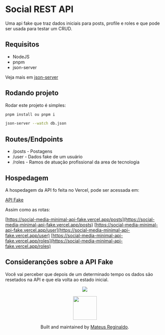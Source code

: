 # Social REST API

Uma api fake que traz dados iniciais para posts, profile e roles e que pode ser usada para testar um CRUD.

## Requisitos

- NodeJS
- pnpm
- json-server

Veja mais em [json-server](https://github.com/typicode/json-server/tree/v0?tab=readme-ov-file#getting-started)

## Rodando projeto

Rodar este projeto é simples:

```sh
pnpm install ou pnpm i
```

```sh
json-server --watch db.json
```

## Routes/Endpoints

- /posts - Postagens
- /user - Dados fake de um usuário
- /roles - Ramos de atuação profissional da area de tecnologia

## Hospedagem

A hospedagem da API fo feita no Vercel, pode ser acessada em:

[API Fake](https://social-media-minimal-api-fake.vercel.app/)

Assim como as rotas: 

[https://social-media-minimal-api-fake.vercel.app/posts](https://social-media-minimal-api-fake.vercel.app/posts)
[https://social-media-minimal-api-fake.vercel.app/user](https://social-media-minimal-api-fake.vercel.app/user)
[https://social-media-minimal-api-fake.vercel.app/roles](https://social-media-minimal-api-fake.vercel.app/roles)

## Consideranções sobre a API Fake

Você vai perceber que depois de um determinado tempo os dados são resetados na API e que ela volta ao estado inicial.

<p align="center"><img  src="https://user-images.githubusercontent.com/51330232/197884349-fec3877b-df77-4467-bd89-7d39a435530a.png"/></p>

<div align="center">
    <img width="75px" src="https://scontent.cdninstagram.com/v/t39.30808-6/410252134_18391801138066325_1508734687614870344_n.jpg?stp=dst-jpg_e35&efg=eyJ2ZW5jb2RlX3RhZyI6ImltYWdlX3VybGdlbi4xNDQweDE0NDAuc2RyLmYzMDgwOCJ9&_nc_ht=scontent.cdninstagram.com&_nc_cat=105&_nc_ohc=lRiQjY5Fw8YQ7kNvgEau2Cs&edm=APs17CUAAAAA&ccb=7-5&ig_cache_key=MzI1OTk2NTgxODY0NDUwNjc4Mw%3D%3D.2-ccb7-5&oh=00_AYBQs0a7pdtY637dcL0rhSmQAwQC4YCvGLAlRqHIw_Ug3A&oe=6645F5B3&_nc_sid=10d13b">
  <p align="center">
    Built and maintained by <a href="https://www.linkedin.com/in/mateusreginaldo/">Mateus Reginaldo</a>.
  </p>
</div>
